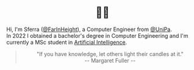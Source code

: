 <h1 align="center"> 👋🏻 </h1>

Hi, I'm Sferra ([@FarInHeight](https://github.com/FarInHeight/)), a Computer Engineer from [@UniPa](https://www.unipa.it/). <br>
In 2022 I obtained a bachelor's degree in Computer Engineering and I'm currently a MSc student in [Artificial Intelligence](https://offertaformativa.unipa.it/offweb/public/corso/visualizzaCurriculum.seam?oidCurriculum=21386). <br>


> <div align="center"> "If you have knowledge, let others light their candles at it." <br> -- Margaret Fuller --</div>
